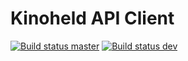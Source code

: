 # Kinoheld API Client

[![Build status master](https://ci.appveyor.com/api/projects/status/b982ewnsagvbyd5i?svg=true&passingText=master%20-%20passing&failingText=master%20-%20failing&pendingText=master%20-%20pending)](https://ci.appveyor.com/project/janniksam/kinoheld) 
[![Build status dev](https://ci.appveyor.com/api/projects/status/b982ewnsagvbyd5i/branch/dev?svg=true&passingText=dev%20-%20passing&failingText=dev%20-%20failing&pendingText=dev%20-%20pending)](https://ci.appveyor.com/project/janniksam/kinoheld/branch/dev)

